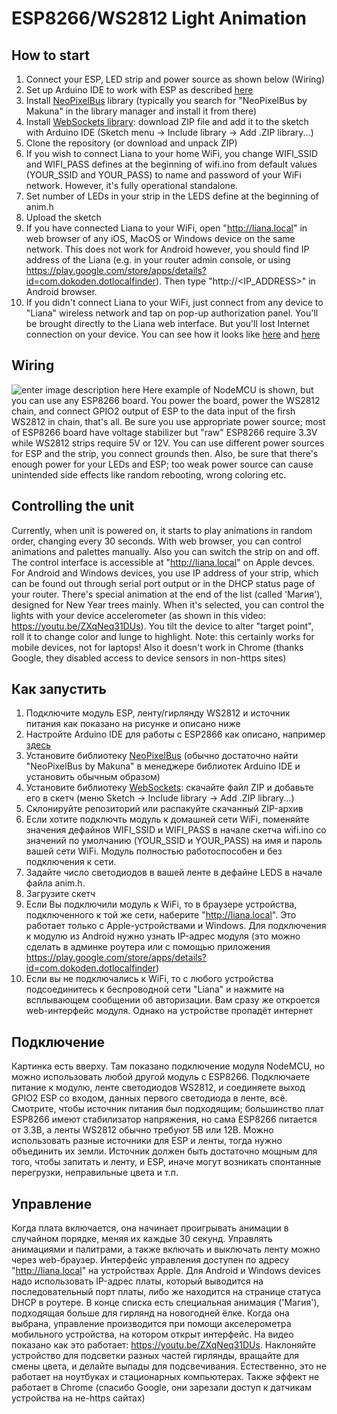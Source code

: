 # ESP8266/WS2812 Light Animation
## How to start
1. Connect your ESP, LED strip and power source as shown below (Wiring)
1. Set up Arduino IDE to work with ESP as described [here](https://randomnerdtutorials.com/how-to-install-esp8266-board-arduino-ide/)
1. Install [NeoPixelBus](https://github.com/Makuna/NeoPixelBus) library (typically you search for "NeoPixelBus by Makuna" in the library manager and install it from there)
1. Install [WebSockets library](https://github.com/Links2004/arduinoWebSockets): download ZIP file and add it to the sketch with Arduino IDE (Sketch menu -> Include library -> Add .ZIP library...)
1. Clone the repository (or download and unpack ZIP)
1. If you wish to connect Liana to your home WiFi, you change WIFI_SSID and WIFI_PASS defines at the beginning of wifi.ino from default values (YOUR_SSID and YOUR_PASS) to name and password of your WiFi network. However, it's fully operational standalone.
1. Set number of LEDs in your strip in the LEDS define at the beginning of anim.h
1. Upload the sketch
1. If you have connected Liana to your WiFi, open "http://liana.local" in web browser of any iOS, MacOS or Windows device on the same network. This does not work for Android however, you should find IP address of the Liana (e.g. in your router admin console, or using https://play.google.com/store/apps/details?id=com.dokoden.dotlocalfinder). Then type "http://<IP_ADDRESS>" in Android browser.
1. If you didn't connect Liana to your WiFi, just connect from any device to "Liana" wireless network and tap on pop-up authorization panel. You'll be brought directly to the Liana web interface. But you'll lost Internet connection on your device.
You can see how it looks like [here](https://youtu.be/if178oluID4) and [here](https://youtu.be/ZXqNeq31DUs)

## Wiring
![enter image description here](https://raw.githubusercontent.com/Vasil-Pahomov/Liana/master/Diagram.png)
Here example of NodeMCU is shown, but you can use any ESP8266 board. You power the board, power the WS2812 chain, and connect GPIO2 output of ESP to the data input of the firsh WS2812 in chain, that's all.
Be sure you use appropriate power source; most of ESP8266 board have voltage stabilizer but "raw" ESP8266 require 3.3V while WS2812 strips require 5V or 12V. You can use different power sources for ESP and the strip, you connect grounds then. Also, be sure that there's enough power for your LEDs and ESP; too weak power source can cause unintended side effects like random rebooting, wrong coloring etc.

## Controlling the unit
Currently, when unit is powered on, it starts to play animations in random order, changing every 30 seconds. With web browser, you can control animations and palettes manually. Also you can switch the strip on and off.
The control interface is accessible at "http://liana.local" on Apple devces. For Android and Windows devices, you use IP address of your strip, which can be found out through serial port output or in the DHCP status page of your router.
There's special animation at the end of the list (called 'Магия'), designed for New Year trees mainly. When it's selected, you can control the lights with your device accelerometer (as shown in this video: https://youtu.be/ZXqNeq31DUs). You tilt the device to alter "target point", roll it to change color and lunge to highlight.
Note: this certainly works for mobile devices, not for laptops! Also it doesn't work in Chrome (thanks Google, they disabled access to device sensors in non-https sites)

## Как запустить
1. Подключите модуль ESP, ленту/гирлянду WS2812 и источник питания как показано на рисунке и описано ниже
1. Настройте Arduino IDE для работы с ESP2866 как описано, например [здесь](http://geekmatic.in.ua/Arduino_IDE_with_WiFi_ESP8266)
1. Установите библиотеку [NeoPixelBus](https://github.com/Makuna/NeoPixelBus) (обычно достаточно найти "NeoPixelBus by Makuna" в менеджере библиотек Arduino IDE и установить обычным образом)
1. Установите библиотеку [WebSockets](https://github.com/Links2004/arduinoWebSockets): скачайте файл ZIP и добавьте его в скетч (меню Sketch -> Include library -> Add .ZIP library...)
1. Склонируйте репозиторий или распакуйте скачанный ZIP-архив
1. Если хотите подключть модуль к домашней сети WiFi, поменяйте значения дефайнов WIFI_SSID и WIFI_PASS в начале скетча wifi.ino со значений по умолчанию (YOUR_SSID и YOUR_PASS) на имя и пароль вашей сети WiFi. Модуль полностью работоспособен и без подключения к сети.
1. Задайте число светодиодов в вашей ленте в дефайне LEDS в начале файла anim.h.
1. Загрузите скетч
1. Если Вы подключили модуль к WiFi, то в браузере устройства, подключенного к той же сети, наберите "http://liana.local". Это работает только с Apple-устройствами и Windows. Для подключения к модулю из Android нужно узнать IP-адрес модуля (это можно сделать в админке роутера или с помощью приложения https://play.google.com/store/apps/details?id=com.dokoden.dotlocalfinder)
1. Если вы не подключались к WiFi, то с любого устройства подсоединитесь к беспроводной сети "Liana" и нажмите на всплывающем сообщении об авторизации. Вам сразу же откроется web-интерфейс модуля. Однако на устройстве пропадёт интернет

## Подключение
Картинка есть вверху. Там показано подключение модуля NodeMCU, но можно использовать любой другой модуль с ESP8266. Подключаете питание к модулю, ленте светодиодов WS2812, и соединяете выход GPIO2 ESP со входом, данных первого светодиода в ленте, всё.
Смотрите, чтобы источник питания был подходящим; большинство плат ESP8266 имеют стабилизатор напряжения, но сама ESP8266 питается от 3.3В, а ленты WS2812 обычно требуют 5В или 12В. Можно использовать разные источники для ESP и ленты, тогда нужно объединить их земли. 
Источник должен быть достаточно мощным для того, чтобы запитать и ленту, и ESP, иначе могут возникать спонтанные перегрузки, неправильные цвета и т.п.

## Управление
Когда плата включается, она начинает проигрывать анимации в случайном порядке, меняя их каждые 30 секунд. Управлять анимациями и палитрами, а также включать и выключать ленту можно через web-браузер.
Интерфейс управления доступен по адресу "http://liana.local" на устройствах Apple. Для Android и Windows devices надо использовать IP-адрес платы, который выводится на последовательный порт платы, либо же находится на странице статуса DHCP в роутере.
В конце списка есть специальная анимация ('Магия'), подходящая больше для гирлянд на новогодней ёлке. Когда она выбрана, управление производится при помощи акселерометра мобильного устройства, на котором открыт интерфейс. На видео показано как это работает: https://youtu.be/ZXqNeq31DUs. Наклоняйте устройство для подсветки разных частей гирлянды, вращайте для смены цвета, и делайте выпады для подсвечивания.
Естественно, это не работает на ноутбуках и стационарных компьютерах. Также эффект не работает в Chrome (спасибо Google, они зарезали доступ к датчикам устройства на не-https сайтах)
